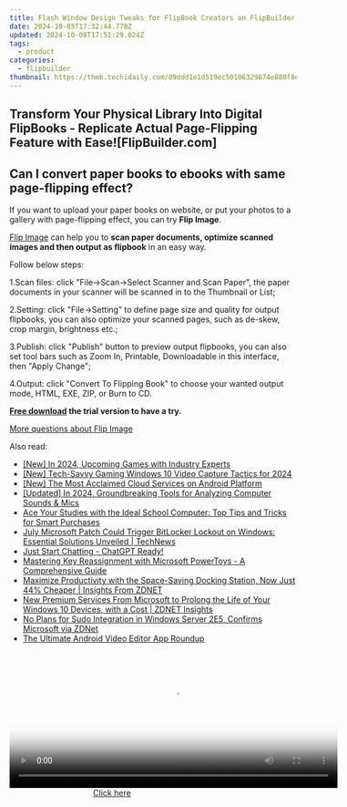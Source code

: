 ```yaml
---
title: Flash Window Design Tweaks for FlipBook Creators on FlipBuilder.com
date: 2024-10-05T17:32:44.778Z
updated: 2024-10-08T17:51:29.024Z
tags:
  - product
categories:
  - flipbuilder
thumbnail: https://thmb.techidaily.com/09ddd1e1d519ec50106329674e880f8e0b08837f223db04941f4681f0cf7fddc.jpg
---
```


## Transform Your Physical Library Into Digital FlipBooks - Replicate Actual Page-Flipping Feature with Ease![FlipBuilder.com]

## Can I convert paper books to ebooks with same page-flipping effect?

If you want to upload your paper books on website, or put your photos to a gallery with page-flipping effect, you can try **Flip Image**. 

[Flip Image](https://tools.techidaily.com/flipbuilder/products/) can help you to **scan paper documents, optimize scanned images and then output as flipbook** in an easy way.

Follow below steps:

1.Scan files: click "File->Scan->Select Scanner and Scan Paper", the paper documents in your scanner will be scanned in to the Thumbnail or List;

2.Setting: click "File->Setting" to define page size and quality for output flipbooks, you can also optimize your scanned pages, such as de-skew, crop margin, brightness etc.;

3.Publish: click "Publish" button to preview output flipbooks, you can also set tool bars such as Zoom In, Printable, Downloadable in this interface, then "Apply Change";

4.Output: click "Convert To Flipping Book" to choose your wanted output mode, HTML, EXE, ZIP, or Burn to CD.

**[Free download](https://tools.techidaily.com/flipbuilder/products/) the trial version to have a try.** 

[More questions about Flip Image](https://tools.techidaily.com/flipbuilder/products/)

<ins class="adsbygoogle"
     style="display:block"
     data-ad-format="autorelaxed"
     data-ad-client="ca-pub-7571918770474297"
     data-ad-slot="1223367746"></ins>

<ins class="adsbygoogle"
     style="display:block"
     data-ad-client="ca-pub-7571918770474297"
     data-ad-slot="8358498916"
     data-ad-format="auto"
     data-full-width-responsive="true"></ins>

<span class="atpl-alsoreadstyle">Also read:</span>
<div><ul>
<li><a href="https://youtube-blog.techidaily.com/n-2024-upcoming-games-with-industry-experts/"><u>[New] In 2024, Upcoming Games with Industry Experts</u></a></li>
<li><a href="https://video-screen-grab.techidaily.com/new-tech-savvy-gaming-windows-10-video-capture-tactics-for-2024/"><u>[New] Tech-Savvy Gaming Windows 10 Video Capture Tactics for 2024</u></a></li>
<li><a href="https://some-guidance.techidaily.com/new-the-most-acclaimed-cloud-services-on-android-platform/"><u>[New] The Most Acclaimed Cloud Services on Android Platform</u></a></li>
<li><a href="https://remote-screen-capture.techidaily.com/updated-in-2024-groundbreaking-tools-for-analyzing-computer-sounds-and-mics/"><u>[Updated] In 2024, Groundbreaking Tools for Analyzing Computer Sounds & Mics</u></a></li>
<li><a href="https://tech-renaissance.techidaily.com/ace-your-studies-with-the-ideal-school-computer-top-tips-and-tricks-for-smart-purchases/"><u>Ace Your Studies with the Ideal School Computer: Top Tips and Tricks for Smart Purchases</u></a></li>
<li><a href="https://win-deluxe.techidaily.com/july-microsoft-patch-could-trigger-bitlocker-lockout-on-windows-essential-solutions-unveiled-technews/"><u>July Microsoft Patch Could Trigger BitLocker Lockout on Windows: Essential Solutions Unveiled | TechNews</u></a></li>
<li><a href="https://tech-savvy.techidaily.com/just-start-chatting-chatgpt-ready/"><u>Just Start Chatting - ChatGPT Ready!</u></a></li>
<li><a href="https://win-deluxe.techidaily.com/mastering-key-reassignment-with-microsoft-powertoys-a-comprehensive-guide/"><u>Mastering Key Reassignment with Microsoft PowerToys - A Comprehensive Guide</u></a></li>
<li><a href="https://win-deluxe.techidaily.com/maximize-productivity-with-the-space-saving-docking-station-now-just-44-cheaper-insights-from-zdnet/"><u>Maximize Productivity with the Space-Saving Docking Station, Now Just 44% Cheaper | Insights From ZDNET</u></a></li>
<li><a href="https://win-deluxe.techidaily.com/new-premium-services-from-microsoft-to-prolong-the-life-of-your-windows-10-devices-with-a-cost-zdnet-insights/"><u>New Premium Services From Microsoft to Prolong the Life of Your Windows 10 Devices, with a Cost | ZDNET Insights</u></a></li>
<li><a href="https://win-deluxe.techidaily.com/no-plans-for-sudo-integration-in-windows-server-2e5-confirms-microsoft-via-zdnet/"><u>No Plans for Sudo Integration in Windows Server 2E5, Confirms Microsoft via ZDNet</u></a></li>
<li><a href="https://youtube-data.techidaily.com/ltimate-android-video-editor-app-roundup/"><u>The Ultimate Android Video Editor App Roundup</u></a></li>
</ul></div>

<!-- affiliate ads begin -->
<span id="1982462">
					<video width="576" height="240" style="cursor:pointer"
           poster="//a.impactradius-go.com/display-clicktoplayimage/1982462.png"
           onclick="if(!this.playClicked){this.play();this.setAttribute('controls',true);this.playClicked=true;}">
	   <source src="//a.impactradius-go.com/display-ad/22993-1982462">
	   <img src="//a.impactradius-go.com/display-clicktoplayimage/1982462.png" style="border: none; height: 100%; width: 100%; object-fit: contain">
	</video>
	<div style="width:360px;text-align:center"><a href="javascript:window.open(decodeURIComponent('https%3A%2F%2Fhomestyler.sjv.io%2Fc%2F5597632%2F1982462%2F22993'), '_blank');void(0);">Click here</a></div>
</span>
<img height="0" width="0" src="https://imp.pxf.io/i/5597632/1982462/22993" style="position:absolute;visibility:hidden;" border="0" />
<!-- affiliate ads end -->


